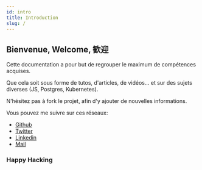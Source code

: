 ```yaml
---
id: intro
title: Introduction
slug: /
---
```


## Bienvenue, Welcome, 歓迎

Cette documentation a pour but de regrouper le maximum de compétences acquises.

Que cela soit sous forme de tutos, d'articles, de vidéos... et sur des sujets diverses (JS, Postgres, Kubernetes).

N'hésitez pas à fork le projet, afin d'y ajouter de nouvelles informations.

Vous pouvez me suivre sur ces réseaux:

* [Github](https://github.com/Jaden37)
* [Twitter](https://twitter.com/Jules_Peguet)
* [Linkedin](https://www.linkedin.com/in/jules-peguet/)
* [Mail](mailto:jules.peguet@epsi.fr)

### Happy Hacking